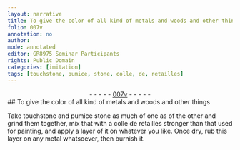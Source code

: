 ```yaml
---
layout: narrative
title: To give the color of all kind of metals and woods and other things
folio: 007v
annotation: no
author:
mode: annotated
editor: GR8975 Seminar Participants
rights: Public Domain
categories: [imitation]
tags: [touchstone, pumice, stone, colle, de, retailles]
---
```


 <div class="folio" align="center">- - - - - <a href="http://gallica.bnf.fr/ark:/12148/btv1b10500001g/f20.image" target="_blank">007v</a> - - - - - </div> 
## To give the color of all kind of metals and woods and other things

 
 <span class="activity"></span>   Take <span class="material">touchstone</span> and <span class="material">pumice stone</span> <span class="unit">as much of one as of the other</span> and grind them together, mix that with a <span class="material"><span class="foreign">colle de retailles</span></span> stronger than that used for painting, and apply a layer of it on whatever you like. Once dry, rub this layer on any metal whatsoever, then burnish it. 
 